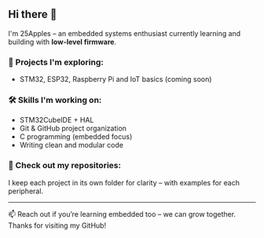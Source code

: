 ## Hi there 👋

I'm 25Apples – an embedded systems enthusiast currently learning and building with **low-level firmware**.

### 🚀 Projects I'm exploring:
- STM32, ESP32, Raspberry Pi and IoT basics (coming soon)

### 🛠 Skills I'm working on:
- STM32CubeIDE + HAL
- Git & GitHub project organization
- C programming (embedded focus)
- Writing clean and modular code

### 📂 Check out my repositories:
I keep each project in its own folder for clarity – with examples for each peripheral.

---

📫 Reach out if you’re learning embedded too – we can grow together.  
Thanks for visiting my GitHub!
